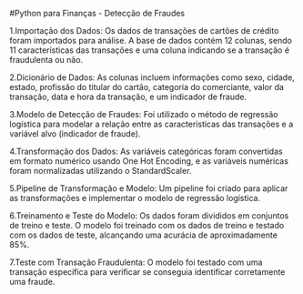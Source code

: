 #Python para Finanças - Detecção de Fraudes

1.Importação dos Dados: Os dados de transações de cartões de crédito foram importados para análise. A base de dados contém 12 colunas, sendo 11 características das transações e uma coluna indicando se a transação é fraudulenta ou não.

2.Dicionário de Dados: As colunas incluem informações como sexo, cidade, estado, profissão do titular do cartão, categoria do comerciante, valor da transação, data e hora da transação, e um indicador de fraude.

3.Modelo de Detecção de Fraudes: Foi utilizado o método de regressão logística para modelar a relação entre as características das transações e a variável alvo (indicador de fraude).

4.Transformação dos Dados: As variáveis categóricas foram convertidas em formato numérico usando One Hot Encoding, e as variáveis numéricas foram normalizadas utilizando o StandardScaler.

5.Pipeline de Transformação e Modelo: Um pipeline foi criado para aplicar as transformações e implementar o modelo de regressão logística.

6.Treinamento e Teste do Modelo: Os dados foram divididos em conjuntos de treino e teste. O modelo foi treinado com os dados de treino e testado com os dados de teste, alcançando uma acurácia de aproximadamente 85%.

7.Teste com Transação Fraudulenta: O modelo foi testado com uma transação específica para verificar se conseguia identificar corretamente uma fraude.

